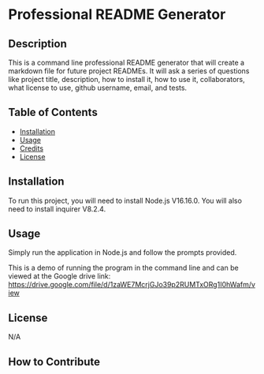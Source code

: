 # Professional README Generator 

## Description

This is a command line professional README generator that will create a markdown file for future project READMEs. It will ask a series of questions like project title, description, how to install it, how to use it, collaborators, what license to use, github username, email, and tests. 


## Table of Contents 

- [Installation](#installation)
- [Usage](#usage)
- [Credits](#credits)
- [License](#license)

## Installation

To run this project, you will need to install Node.js V16.16.0. You will also need to install inquirer V8.2.4.

## Usage

Simply run the application in Node.js and follow the prompts provided.

This is a demo of running the program in the command line and can be viewed at the Google drive link: https://drive.google.com/file/d/1zaWE7McrjGJo39p2RUMTxORg1I0hWafm/view


## License
N/A


## How to Contribute




